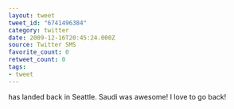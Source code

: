 ```yaml
---
layout: tweet
tweet_id: "6741496384"
category: twitter
date: 2009-12-16T20:45:24.000Z
source: Twitter SMS
favorite_count: 0
retweet_count: 0
tags:
- tweet
---
```


has landed back in Seattle. Saudi was awesome! I love to go back!
